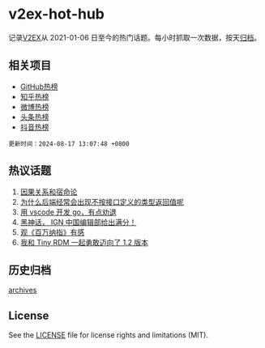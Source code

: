 # v2ex-hot-hub

 记录[V2EX](https://www.v2ex.com/)从 2021-01-06 日至今的热门话题。每小时抓取一次数据，按天[归档](archives)。
 
 ## 相关项目

- [GitHub热榜](https://github.com/snaildev/github-hot-hub)
- [知乎热榜](https://github.com/snaildev/zhihu-hot-hub)
- [微博热榜](https://github.com/snaildev/weibo-hot-hub)
- [头条热榜](https://github.com/snaildev/toutiao-hot-hub)
- [抖音热榜](https://github.com/snaildev/douyin-hot-hub)


 `更新时间：2024-08-17 13:07:48 +0800`

## 热议话题

1. [因果关系和宿命论](https://www.v2ex.com/t/1065540)
1. [为什么后端经常会出现不按接口定义的类型返回值呢](https://www.v2ex.com/t/1065606)
1. [用 vscode 开发 go，有点劝退](https://www.v2ex.com/t/1065554)
1. [黑神话， IGN 中国编辑部给出满分！](https://www.v2ex.com/t/1065654)
1. [观《百万纳指》有感](https://www.v2ex.com/t/1065536)
1. [我和 Tiny RDM 一起勇敢迈向了 1.2 版本](https://www.v2ex.com/t/1065503)

## 历史归档

[archives](archives)

## License

See the [LICENSE](LICENSE) file for license rights and limitations (MIT).
